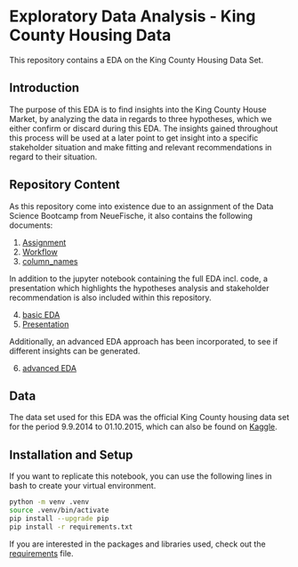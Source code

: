 # Exploratory Data Analysis - King County Housing Data

This repository contains a EDA on the King County Housing Data Set.
## Introduction

The purpose of this EDA is to find insights into the King County House Market, by analyzing the data in regards to three hypotheses, which we either confirm or discard during this EDA. The insights gained throughout this process will be used at a later point to get insight into a specific stakeholder situation and make fitting and relevant recommendations in regard to their situation.


## Repository Content

As this repository come into existence due to an assignment of the Data Science Bootcamp from NeueFische, it also contains the following documents:

1. [Assignment](assignment.md)
2. [Workflow](workflow.md)
3. [column_names](column_names.md)

In addition to the jupyter notebook containing the full EDA incl. code, a presentation which highlights the hypotheses analysis and stakeholder recommendation is also included within this repository.

4. [basic EDA](EDA_basic.ipynb)
5. [Presentation](EDA_presentation.pdf)

Additionally, an advanced EDA approach has been incorporated, to see if different insights can be generated.

6. [advanced EDA](EDA_advanced.ipynb)

## Data

The data set used for this EDA was the official King County housing data set for the period 9.9.2014 to 01.10.2015, which can also be found on [Kaggle](https://www.kaggle.com/harlfoxem/housesalesprediction?select=kc_house_data.csv).


## Installation and Setup

If you want to replicate this notebook, you can use the following lines in bash to create your virtual environment.

```bash
python -m venv .venv
source .venv/bin/activate
pip install --upgrade pip
pip install -r requirements.txt
```

If you are interested in the packages and libraries used, check out the [requirements](requirements.txt) file.


